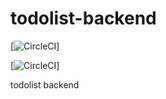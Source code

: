 # todolist-backend
[![CircleCI](https://circleci.com/gh/sunpochin/backend.svg?style=svg)]


[![CircleCI](https://circleci.com/gh/sunpochin/backend/tree/pochin-branch.svg?style=svg)]

todolist backend
